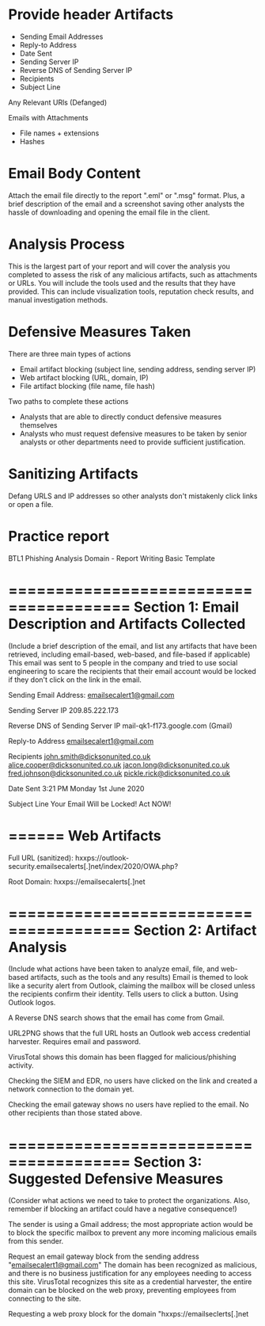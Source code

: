 # Provide header Artifacts
- Sending Email Addresses
- Reply-to Address
- Date Sent
- Sending Server IP
- Reverse DNS of Sending Server IP
- Recipients
- Subject Line

Any Relevant URls (Defanged)

Emails with Attachments
- File names + extensions
- Hashes

# Email Body Content
Attach the email file directly to the report ".eml" or ".msg" format. Plus, a brief description of the email and a screenshot saving other analysts the hassle of downloading and opening the email file in the client. 




# Analysis Process
This is the largest part of your report and will cover the analysis you completed to assess the risk of any malicious artifacts, such as attachments or URLs. You will include the tools used and the results that they have provided. This can include visualization tools, reputation check results, and manual investigation methods. 


# Defensive Measures Taken
There are three main types of actions
- Email artifact blocking (subject line, sending address, sending server IP)
- Web artifact blocking (URL, domain, IP)
- File artifact blocking (file name, file hash)

Two paths to complete these actions
- Analysts that are able to directly conduct defensive measures themselves
- Analysts who must request defensive measures to be taken by senior analysts or other departments need to provide sufficient justification.

# Sanitizing Artifacts
Defang URLS and IP addresses so other analysts don't mistakenly click links or open a file. 


# Practice report
BTL1 Phishing Analysis Domain - Report Writing Basic Template

=======================================
Section 1: Email Description and Artifacts Collected
=======================================
(Include a brief description of the email, and list any artifacts that have been retrieved, including email-based, web-based, and file-based if applicable)
This email was sent to 5 people in the company and tried to use social engineering to scare the recipients that their email account would be locked if they don't click on the link in the email.  

Sending Email Address:
emailsecalert1@gmail.com

Sending Server IP
209.85.222.173

Reverse DNS of Sending Server IP
mail-qk1-f173.google.com (Gmail)


Reply-to Address
emailsecalert1@gmail.com

Recipients
john.smith@dicksonunited.co.uk
alice.cooper@dicksonunited.co.uk
jacon.long@dicksonunited.co.uk
fred.johnson@dicksonunited.co.uk
pickle.rick@dicksonunited.co.uk

Date Sent
3:21 PM Monday 1st June 2020

Subject Line
Your Email Will be Locked! Act NOW!

======
Web Artifacts
======
Full URL (sanitized):
hxxps://outlook-security.emailsecalerts[.]net/index/2020/OWA.php?

Root Domain:
hxxps://emailsecalerts[.]net


=======================================
Section 2: Artifact Analysis
=======================================
(Include what actions have been taken to analyze email, file, and web-based artifacts, such as the tools and any results)
Email is themed to look like a security alert from Outlook, claiming the mailbox will be closed unless the recipients confirm their identity. Tells users to click a button. Using Outlook logos. 

A Reverse DNS search shows that the email has come from Gmail. 

URL2PNG shows that the full URL hosts an Outlook web access credential harvester. Requires email and password. 

VirusTotal shows this domain has been flagged for malicious/phishing activity. 

Checking the SIEM and EDR, no users have clicked on the link and created a network connection to the domain yet. 

Checking the email gateway shows no users have replied to the email. No other recipients than those stated above. 






=======================================
Section 3: Suggested Defensive Measures
=======================================
(Consider what actions we need to take to protect the organizations. Also, remember if blocking an artifact could have a negative consequence!)

The sender is using a Gmail address; the most appropriate action would be to block the specific mailbox to prevent any more incoming malicious emails from this sender. 


Request an email gateway block from the sending address "emailsecalert1@gmail.com"
The domain has been recognized as malicious, and there is no business justification for any  employees needing to access this site. VirusTotal recognizes this site as a credential harvester, the entire domain can be blocked on the web proxy, preventing employees from connecting to the site. 

Requesting a web proxy block for the domain "hxxps://emailseclerts[.]net
